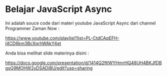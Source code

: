 # Belajar JavaScript Async

Ini adalah souce code dari materi youtube JavaScript Async dari channel Programmer Zaman Now :

https://www.youtube.com/playlist?list=PL-CtdCApEFH-I4CD6km3BcXqrhWAkY4et

Anda bisa melihat slide materinya disini :

https://docs.google.com/presentation/d/1414Q2ftlWYHmrHQ48UH4BKJfDBgsG9MOHW2xDSADiBU/edit?usp=sharing
